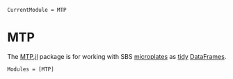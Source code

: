```@meta
CurrentModule = MTP
```

# MTP

The [MTP.jl](https://github.com/tp2750/MTP.jl) package is for working with SBS [microplates](https://en.wikipedia.org/wiki/Microplate) as [tidy](https://www.jstatsoft.org/index.php/jss/article/view/v059i10/v59i10.pdf) [DataFrames](https://github.com/JuliaData/DataFrames.jl).


```@autodocs
Modules = [MTP]
```
